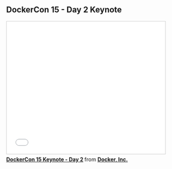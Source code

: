 <!--
{
"name" : "dockercon-15-day-2-keynote",
"version" : "0.1",
"title" : "DockerCon 15 - Day 2 Keynote",
"description" : "Learn about the latest developments in the Docker world.",
"freshnessDate" : 2015-06-24,
"license" : "All Rights Reserved"
}
-->

<!-- @section -->

## DockerCon 15 - Day 2 Keynote

<!-- @asset, "contentType": "outlearn/video", "provider": "youtube", "url": "https://www.youtube.com/embed/8vSPpPSd00w" -->

<iframe src="//www.slideshare.net/slideshow/embed_code/key/2fqApBgj3SvSkO" width="425" height="355" frameborder="0" marginwidth="0" marginheight="0" scrolling="no" style="border:1px solid #CCC; border-width:1px; margin-bottom:5px; max-width: 100%;" allowfullscreen> </iframe> <div style="margin-bottom:5px"> <strong> <a href="//www.slideshare.net/Docker/dockercon-15-keynote-day-2" title="DockerCon 15 Keynote - Day 2" target="_blank">DockerCon 15 Keynote - Day 2</a> </strong> from <strong><a href="//www.slideshare.net/Docker" target="_blank">Docker, Inc.</a></strong> </div>
